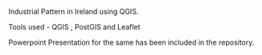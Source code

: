 Industrial Pattern in Ireland using QGIS.

Tools used - QGIS , PostGIS and Leaflet

Powerpoint Presentation for the same has been included in the repository.
